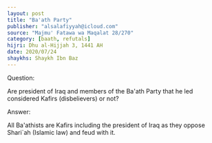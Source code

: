 ```yaml
---
layout: post
title: "Ba'ath Party"
publisher: "alsalafiyyah@icloud.com"
source: "Majmu' Fatawa wa Maqalat 28/270"
category: [baath, refutals]
hijri: Dhu al-Hijjah 3, 1441 AH
date: 2020/07/24
shaykhs: Shaykh Ibn Baz
---
```


Question: 

Are president of Iraq and members of the Ba'ath Party that he led considered Kafirs (disbelievers) or not? 

Answer:

All Ba'athists are Kafirs including the president of Iraq as they oppose Shari`ah (Islamic law) and feud with it.


